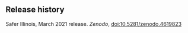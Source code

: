 ## Release history

Safer Illinois, March 2021 release. _Zenodo_, [doi:10.5281/zenodo.4619823](https://zenodo.org/record/4619823#.YFPMXFlOlN0)
